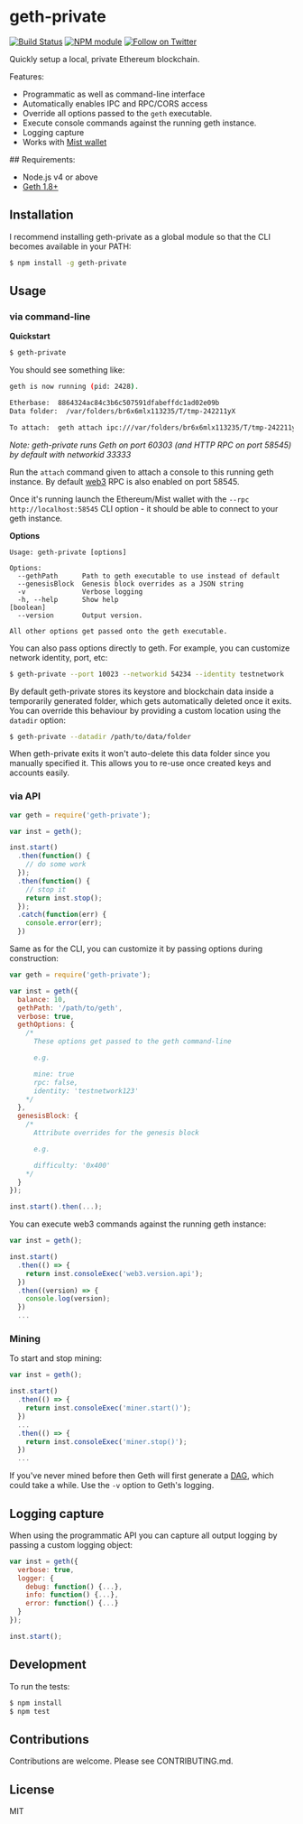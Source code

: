 # geth-private

[![Build Status](https://secure.travis-ci.org/hiddentao/geth-private.png?branch=master)](http://travis-ci.org/hiddentao/geth-private) [![NPM module](https://badge.fury.io/js/geth-private.png)](https://badge.fury.io/js/geth-private) [![Follow on Twitter](https://img.shields.io/twitter/url/http/shields.io.svg?style=social&label=Follow&maxAge=2592000)](https://twitter.com/hiddentao)

Quickly setup a local, private Ethereum blockchain.

Features:

* Programmatic as well as command-line interface
* Automatically enables IPC and RPC/CORS access
* Override all options passed to the `geth` executable.
* Execute console commands against the running geth instance.
* Logging capture
* Works with [Mist wallet](https://github.com/ethereum/mist)

## Requirements:

* Node.js v4 or above
* [Geth 1.8+](https://github.com/ethereum/go-ethereum)

## Installation

I recommend installing geth-private as a global module so that the CLI becomes
available in your PATH:

```bash
$ npm install -g geth-private
```

## Usage

### via command-line

**Quickstart**

```bash
$ geth-private
```

You should see something like:

```bash
geth is now running (pid: 2428).

Etherbase:  8864324ac84c3b6c507591dfabeffdc1ad02e09b
Data folder:  /var/folders/br6x6mlx113235/T/tmp-242211yX

To attach:  geth attach ipc:///var/folders/br6x6mlx113235/T/tmp-242211yX/geth.ipc
```

*Note: geth-private runs Geth on port 60303 (and HTTP RPC on port 58545) by default with networkid 33333*

Run the `attach` command given to attach a console to this running geth
instance. By default [web3](https://github.com/ethereum/web3.js) RPC is also
enabled on port 58545.

Once it's running launch the Ethereum/Mist wallet with the `--rpc http://localhost:58545` CLI option - it should be able to
connect to your geth instance.


**Options**

```
Usage: geth-private [options]

Options:
  --gethPath      Path to geth executable to use instead of default
  --genesisBlock  Genesis block overrides as a JSON string
  -v              Verbose logging
  -h, --help      Show help                                                [boolean]
  --version       Output version.

All other options get passed onto the geth executable.
```

You can also pass options directly to geth. For example, you can customize
network identity, port, etc:

```bash
$ geth-private --port 10023 --networkid 54234 --identity testnetwork
```

By default geth-private stores its keystore and blockchain data inside a
temporarily generated folder, which gets automatically deleted once it exits.
You can override this behaviour by providing a custom location using the
`datadir` option:

```bash
$ geth-private --datadir /path/to/data/folder
```

When geth-private exits it won't auto-delete this data folder since you
manually specified it. This allows you to re-use once created keys and
accounts easily.


### via API


```js
var geth = require('geth-private');

var inst = geth();

inst.start()
  .then(function() {
    // do some work
  });
  .then(function() {
    // stop it
    return inst.stop();
  });
  .catch(function(err) {
    console.error(err);
  })

```

Same as for the CLI, you can customize it by passing options during construction:

```js
var geth = require('geth-private');

var inst = geth({
  balance: 10,
  gethPath: '/path/to/geth',
  verbose: true,
  gethOptions: {
    /*
      These options get passed to the geth command-line

      e.g.

      mine: true
      rpc: false,
      identity: 'testnetwork123'
    */
  },
  genesisBlock: {
    /*
      Attribute overrides for the genesis block

      e.g.

      difficulty: '0x400'
    */
  }
});

inst.start().then(...);
```

You can execute web3 commands against the running geth instance:

```js
var inst = geth();

inst.start()
  .then(() => {
    return inst.consoleExec('web3.version.api');
  })
  .then((version) => {
    console.log(version);
  })
  ...
```

### Mining

To start and stop mining:

```js
var inst = geth();

inst.start()
  .then(() => {
    return inst.consoleExec('miner.start()');
  })
  ...
  .then(() => {
    return inst.consoleExec('miner.stop()');
  })
  ...
```

If you've never mined before then Geth will first generate a [DAG](https://github.com/ethereum/wiki/wiki/Ethash-DAG), which
could take a while. Use the `-v` option to Geth's logging.



## Logging capture

When using the programmatic API you can capture all output logging by passing
a custom logging object:

```js
var inst = geth({
  verbose: true,
  logger: {
    debug: function() {...},
    info: function() {...},
    error: function() {...}
  }
});

inst.start();
```


## Development

To run the tests:

```bash
$ npm install
$ npm test
```

## Contributions

Contributions are welcome. Please see CONTRIBUTING.md.


## License

MIT
